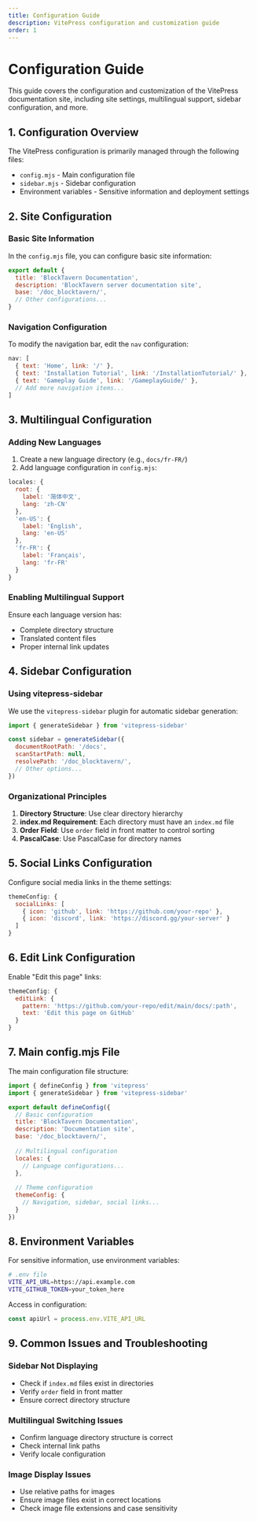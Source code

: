 ```yaml
---
title: Configuration Guide
description: VitePress configuration and customization guide
order: 1
---
```


# Configuration Guide

This guide covers the configuration and customization of the VitePress documentation site, including site settings, multilingual support, sidebar configuration, and more.

## 1. Configuration Overview

The VitePress configuration is primarily managed through the following files:
- `config.mjs` - Main configuration file
- `sidebar.mjs` - Sidebar configuration
- Environment variables - Sensitive information and deployment settings

## 2. Site Configuration

### Basic Site Information

In the `config.mjs` file, you can configure basic site information:

```javascript
export default {
  title: 'BlockTavern Documentation',
  description: 'BlockTavern server documentation site',
  base: '/doc_blocktavern/',
  // Other configurations...
}
```

### Navigation Configuration

To modify the navigation bar, edit the `nav` configuration:

```javascript
nav: [
  { text: 'Home', link: '/' },
  { text: 'Installation Tutorial', link: '/InstallationTutorial/' },
  { text: 'Gameplay Guide', link: '/GameplayGuide/' },
  // Add more navigation items...
]
```

## 3. Multilingual Configuration

### Adding New Languages

1. Create a new language directory (e.g., `docs/fr-FR/`)
2. Add language configuration in `config.mjs`:

```javascript
locales: {
  root: {
    label: '简体中文',
    lang: 'zh-CN'
  },
  'en-US': {
    label: 'English',
    lang: 'en-US'
  },
  'fr-FR': {
    label: 'Français',
    lang: 'fr-FR'
  }
}
```

### Enabling Multilingual Support

Ensure each language version has:
- Complete directory structure
- Translated content files
- Proper internal link updates

## 4. Sidebar Configuration

### Using vitepress-sidebar

We use the `vitepress-sidebar` plugin for automatic sidebar generation:

```javascript
import { generateSidebar } from 'vitepress-sidebar'

const sidebar = generateSidebar({
  documentRootPath: '/docs',
  scanStartPath: null,
  resolvePath: '/doc_blocktavern/',
  // Other options...
})
```

### Organizational Principles

1. **Directory Structure**: Use clear directory hierarchy
2. **index.md Requirement**: Each directory must have an `index.md` file
3. **Order Field**: Use `order` field in front matter to control sorting
4. **PascalCase**: Use PascalCase for directory names

## 5. Social Links Configuration

Configure social media links in the theme settings:

```javascript
themeConfig: {
  socialLinks: [
    { icon: 'github', link: 'https://github.com/your-repo' },
    { icon: 'discord', link: 'https://discord.gg/your-server' }
  ]
}
```

## 6. Edit Link Configuration

Enable "Edit this page" links:

```javascript
themeConfig: {
  editLink: {
    pattern: 'https://github.com/your-repo/edit/main/docs/:path',
    text: 'Edit this page on GitHub'
  }
}
```

## 7. Main config.mjs File

The main configuration file structure:

```javascript
import { defineConfig } from 'vitepress'
import { generateSidebar } from 'vitepress-sidebar'

export default defineConfig({
  // Basic configuration
  title: 'BlockTavern Documentation',
  description: 'Documentation site',
  base: '/doc_blocktavern/',
  
  // Multilingual configuration
  locales: {
    // Language configurations...
  },
  
  // Theme configuration
  themeConfig: {
    // Navigation, sidebar, social links...
  }
})
```

## 8. Environment Variables

For sensitive information, use environment variables:

```bash
# .env file
VITE_API_URL=https://api.example.com
VITE_GITHUB_TOKEN=your_token_here
```

Access in configuration:

```javascript
const apiUrl = process.env.VITE_API_URL
```

## 9. Common Issues and Troubleshooting

### Sidebar Not Displaying
- Check if `index.md` files exist in directories
- Verify `order` field in front matter
- Ensure correct directory structure

### Multilingual Switching Issues
- Confirm language directory structure is correct
- Check internal link paths
- Verify locale configuration

### Image Display Issues
- Use relative paths for images
- Ensure image files exist in correct locations
- Check image file extensions and case sensitivity

<Contributors />

<GitHistoryInformation />